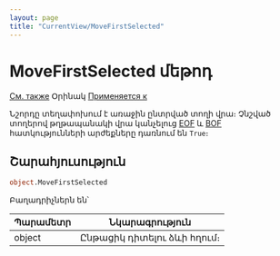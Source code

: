 ```yaml
---
layout: page
title: "CurrentView/MoveFirstSelected"
---
```



# MoveFirstSelected մեթոդ

[См. также](../Frmpttel.md) Օրինակ [Применяется к](../Frmpttel.md) 

Նշորդը տեղափոխում է առաջին ընտրված տողի վրա։ Չնշված տողերով թղթապանակի վրա կանչելուց [EOF](EOF.md) և [BOF](BOF.md) հատկությունների արժեքները դառնում են `True`։


## Շարահյուսություն

``` vb
object.MoveFirstSelected
```

Բաղադրիչներն են՝

| Պարամետր | Նկարագրություն |
|--|--|
| object | Ընթացիկ դիտելու ձևի հղում։  |
